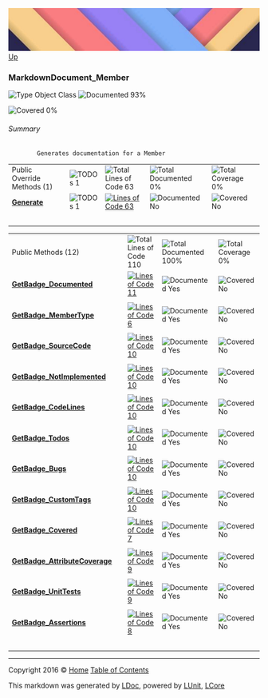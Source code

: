 ![](../Content/LDoc-banner-small.png "")
[Up](../LDoc.md)

### MarkdownDocument_Member

![Type Object Class](http://b.repl.ca/v1/Type-Object%20Class-blue.png "") ![Documented 93%](http://b.repl.ca/v1/Documented-93%25-green.png "")

![Covered 0%](http://b.repl.ca/v1/Covered-0%25-red.png "")


###### Summary

            Generates documentation for a Member
            

<table>
<tr><td>Public Override Methods (1)</td>
<td><img src="http://b.repl.ca/v1/TODOs-1-orange.png" alt="TODOs 1" /></td>
<td><img src="http://b.repl.ca/v1/Total%20Lines%20of%20Code-63-blue.png" alt="Total Lines of Code 63" /></td>
<td><img src="http://b.repl.ca/v1/Total%20Documented-0%25-red.png" alt="Total Documented 0%" /></td>
<td><img src="http://b.repl.ca/v1/Total%20Coverage-0%25-red.png" alt="Total Coverage 0%" /></td></tr>
<tr><td><strong><a href="MarkdownDocument_Member_Generate.md" alt="">Generate</a></strong></td>
<td><img src="http://b.repl.ca/v1/TODOs-1-yellow.png" alt="TODOs 1" />   </td>
<td><a href="../Markdown/MarkdownDocument_Member.cs#L61" alt=""><img src="http://b.repl.ca/v1/Lines%20of%20Code-63-blue.png" alt="Lines of Code 63" /></a></td>
<td><img src="http://b.repl.ca/v1/Documented-No-red.png" alt="Documented No" /></td>
<td><img src="http://b.repl.ca/v1/Covered-No-red.png" alt="Covered No" /></td></tr>
<tr><td colspan="5"></td>
</tr>
<tr><td width="850px" colspan="424">&nbsp;</td></tr>
</table>


<table>
<tr><td>Public Methods (12)</td>
<td></td>
<td><img src="http://b.repl.ca/v1/Total%20Lines%20of%20Code-110-blue.png" alt="Total Lines of Code 110" /></td>
<td><img src="http://b.repl.ca/v1/Total%20Documented-100%25-brightgreen.png" alt="Total Documented 100%" /></td>
<td><img src="http://b.repl.ca/v1/Total%20Coverage-0%25-red.png" alt="Total Coverage 0%" /></td></tr>
<tr><td><strong><a href="MarkdownDocument_Member_GetBadge_Documented.md" alt="">GetBadge_Documented</a></strong></td>
<td>   </td>
<td><a href="../Markdown/MarkdownDocument_Member.cs#L172" alt=""><img src="http://b.repl.ca/v1/Lines%20of%20Code-11-blue.png" alt="Lines of Code 11" /></a></td>
<td><img src="http://b.repl.ca/v1/Documented-Yes-brightgreen.png" alt="Documented Yes" /></td>
<td><img src="http://b.repl.ca/v1/Covered-No-red.png" alt="Covered No" /></td></tr>
<tr><td colspan="5"></td>
</tr>
<tr><td><strong><a href="MarkdownDocument_Member_GetBadge_MemberType.md" alt="">GetBadge_MemberType</a></strong></td>
<td>   </td>
<td><a href="../Markdown/MarkdownDocument_Member.cs#L186" alt=""><img src="http://b.repl.ca/v1/Lines%20of%20Code-6-blue.png" alt="Lines of Code 6" /></a></td>
<td><img src="http://b.repl.ca/v1/Documented-Yes-brightgreen.png" alt="Documented Yes" /></td>
<td><img src="http://b.repl.ca/v1/Covered-No-red.png" alt="Covered No" /></td></tr>
<tr><td colspan="5"></td>
</tr>
<tr><td><strong><a href="MarkdownDocument_Member_GetBadge_SourceCode.md" alt="">GetBadge_SourceCode</a></strong></td>
<td>   </td>
<td><a href="../Markdown/MarkdownDocument_Member.cs#L195" alt=""><img src="http://b.repl.ca/v1/Lines%20of%20Code-10-blue.png" alt="Lines of Code 10" /></a></td>
<td><img src="http://b.repl.ca/v1/Documented-Yes-brightgreen.png" alt="Documented Yes" /></td>
<td><img src="http://b.repl.ca/v1/Covered-No-red.png" alt="Covered No" /></td></tr>
<tr><td colspan="5"></td>
</tr>
<tr><td><strong><a href="MarkdownDocument_Member_GetBadge_NotImplemented.md" alt="">GetBadge_NotImplemented</a></strong></td>
<td>   </td>
<td><a href="../Markdown/MarkdownDocument_Member.cs#L208" alt=""><img src="http://b.repl.ca/v1/Lines%20of%20Code-10-blue.png" alt="Lines of Code 10" /></a></td>
<td><img src="http://b.repl.ca/v1/Documented-Yes-brightgreen.png" alt="Documented Yes" /></td>
<td><img src="http://b.repl.ca/v1/Covered-No-red.png" alt="Covered No" /></td></tr>
<tr><td colspan="5"></td>
</tr>
<tr><td><strong><a href="MarkdownDocument_Member_GetBadge_CodeLines.md" alt="">GetBadge_CodeLines</a></strong></td>
<td>   </td>
<td><a href="../Markdown/MarkdownDocument_Member.cs#L223" alt=""><img src="http://b.repl.ca/v1/Lines%20of%20Code-10-blue.png" alt="Lines of Code 10" /></a></td>
<td><img src="http://b.repl.ca/v1/Documented-Yes-brightgreen.png" alt="Documented Yes" /></td>
<td><img src="http://b.repl.ca/v1/Covered-No-red.png" alt="Covered No" /></td></tr>
<tr><td colspan="5"></td>
</tr>
<tr><td><strong><a href="MarkdownDocument_Member_GetBadge_Todos.md" alt="">GetBadge_Todos</a></strong></td>
<td>   </td>
<td><a href="../Markdown/MarkdownDocument_Member.cs#L236" alt=""><img src="http://b.repl.ca/v1/Lines%20of%20Code-10-blue.png" alt="Lines of Code 10" /></a></td>
<td><img src="http://b.repl.ca/v1/Documented-Yes-brightgreen.png" alt="Documented Yes" /></td>
<td><img src="http://b.repl.ca/v1/Covered-No-red.png" alt="Covered No" /></td></tr>
<tr><td colspan="5"></td>
</tr>
<tr><td><strong><a href="MarkdownDocument_Member_GetBadge_Bugs.md" alt="">GetBadge_Bugs</a></strong></td>
<td>   </td>
<td><a href="../Markdown/MarkdownDocument_Member.cs#L251" alt=""><img src="http://b.repl.ca/v1/Lines%20of%20Code-10-blue.png" alt="Lines of Code 10" /></a></td>
<td><img src="http://b.repl.ca/v1/Documented-Yes-brightgreen.png" alt="Documented Yes" /></td>
<td><img src="http://b.repl.ca/v1/Covered-No-red.png" alt="Covered No" /></td></tr>
<tr><td colspan="5"></td>
</tr>
<tr><td><strong><a href="MarkdownDocument_Member_GetBadge_CustomTags.md" alt="">GetBadge_CustomTags</a></strong></td>
<td>   </td>
<td><a href="../Markdown/MarkdownDocument_Member.cs#L265" alt=""><img src="http://b.repl.ca/v1/Lines%20of%20Code-10-blue.png" alt="Lines of Code 10" /></a></td>
<td><img src="http://b.repl.ca/v1/Documented-Yes-brightgreen.png" alt="Documented Yes" /></td>
<td><img src="http://b.repl.ca/v1/Covered-No-red.png" alt="Covered No" /></td></tr>
<tr><td colspan="5"></td>
</tr>
<tr><td><strong><a href="MarkdownDocument_Member_GetBadge_Covered.md" alt="">GetBadge_Covered</a></strong></td>
<td>   </td>
<td><a href="../Markdown/MarkdownDocument_Member.cs#L308" alt=""><img src="http://b.repl.ca/v1/Lines%20of%20Code-7-blue.png" alt="Lines of Code 7" /></a></td>
<td><img src="http://b.repl.ca/v1/Documented-Yes-brightgreen.png" alt="Documented Yes" /></td>
<td><img src="http://b.repl.ca/v1/Covered-No-red.png" alt="Covered No" /></td></tr>
<tr><td colspan="5"></td>
</tr>
<tr><td><strong><a href="MarkdownDocument_Member_GetBadge_AttributeCoverage.md" alt="">GetBadge_AttributeCoverage</a></strong></td>
<td>   </td>
<td><a href="../Markdown/MarkdownDocument_Member.cs#L318" alt=""><img src="http://b.repl.ca/v1/Lines%20of%20Code-9-blue.png" alt="Lines of Code 9" /></a></td>
<td><img src="http://b.repl.ca/v1/Documented-Yes-brightgreen.png" alt="Documented Yes" /></td>
<td><img src="http://b.repl.ca/v1/Covered-No-red.png" alt="Covered No" /></td></tr>
<tr><td colspan="5"></td>
</tr>
<tr><td><strong><a href="MarkdownDocument_Member_GetBadge_UnitTests.md" alt="">GetBadge_UnitTests</a></strong></td>
<td>   </td>
<td><a href="../Markdown/MarkdownDocument_Member.cs#L330" alt=""><img src="http://b.repl.ca/v1/Lines%20of%20Code-9-blue.png" alt="Lines of Code 9" /></a></td>
<td><img src="http://b.repl.ca/v1/Documented-Yes-brightgreen.png" alt="Documented Yes" /></td>
<td><img src="http://b.repl.ca/v1/Covered-No-red.png" alt="Covered No" /></td></tr>
<tr><td colspan="5"></td>
</tr>
<tr><td><strong><a href="MarkdownDocument_Member_GetBadge_Assertions.md" alt="">GetBadge_Assertions</a></strong></td>
<td>   </td>
<td><a href="../Markdown/MarkdownDocument_Member.cs#L342" alt=""><img src="http://b.repl.ca/v1/Lines%20of%20Code-8-blue.png" alt="Lines of Code 8" /></a></td>
<td><img src="http://b.repl.ca/v1/Documented-Yes-brightgreen.png" alt="Documented Yes" /></td>
<td><img src="http://b.repl.ca/v1/Covered-No-red.png" alt="Covered No" /></td></tr>
<tr><td colspan="5"></td>
</tr>
<tr><td width="850px" colspan="364">&nbsp;</td></tr>
</table>




---

Copyright 2016 &copy; [Home](../../README.md) [Table of Contents](../../TableOfContents.md)

This markdown was generated by [LDoc](https://github.com/CodeSingularity/LDoc), powered by [LUnit](https://github.com/CodeSingularity/LUnit), [LCore](https://github.com/CodeSingularity/LCore)
